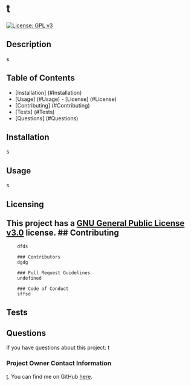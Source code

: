 # t

  [![License: GPL v3](https://img.shields.io/badge/License-GPLv3-blue.svg)](https://www.gnu.org/licenses/gpl-3.0)

  ## Description
  s

  ## Table of Contents
  - [Installation] (#Installation)
  - [Usage] (#Usage)   - [License] (#License)
  - [Contributing] (#Contributing)
  - [Tests] (#Tests)
  - [Questions] (#Questions)

  ## Installation
  s

  ## Usage
  s

  ## Licensing<br><br>This project has a [GNU General Public License v3.0](https://www.gnu.org/licenses/gpl-3.0.en.html) license. ## Contributing
        dfds

        ### Contributors
        dgdg
        
        ### Pull Request Guidelines
        undefined

        ### Code of Conduct
        sffsd 

  ## Tests

  ## Questions
  If you have questions about this project:
  t

  ### Project Owner Contact Information
  [t](mailto:t). You can find me on GitHub [here](https://github.com/t).



